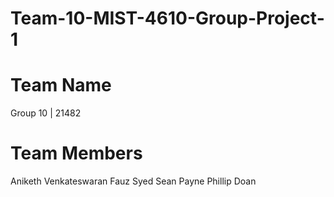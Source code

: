 # Team-10-MIST-4610-Group-Project-1
# Team Name
Group 10 | 21482
# Team Members
Aniketh Venkateswaran
Fauz Syed
Sean Payne
Phillip Doan
